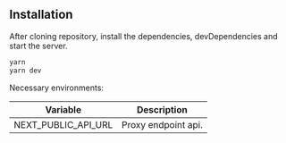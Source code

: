 ## Installation
After cloning repository, install the dependencies, devDependencies and start the server.

```sh
yarn
yarn dev
```

Necessary environments:

| Variable | Description |
| ------ | ------ |
| NEXT_PUBLIC_API_URL | Proxy endpoint api. |

